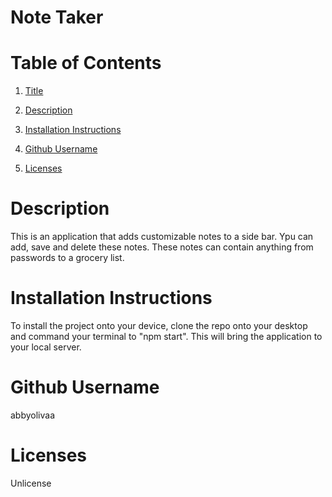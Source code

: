  # **Note Taker**
 

# Table of Contents

1. [Title](#Title)


2. [Description](#Description)


3. [Installation Instructions](#Installation-Instructions)


4. [Github Username](#Github-Username)


5. [Licenses](#Licenses)


    
  # Description
  This is an application that adds customizable notes to a side bar. Ypu can add, save and delete these notes. These notes can contain anything from passwords to a grocery list.


  # Installation Instructions
  To install the project onto your device, clone the repo onto your desktop and command your terminal to "npm start". This will bring the application to your local server.
  

  # Github Username
  abbyolivaa


  # Licenses
  Unlicense

    